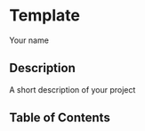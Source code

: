# Template

Your name

## Description

A short description of your project

## Table of Contents

```{tableofcontents}

```
